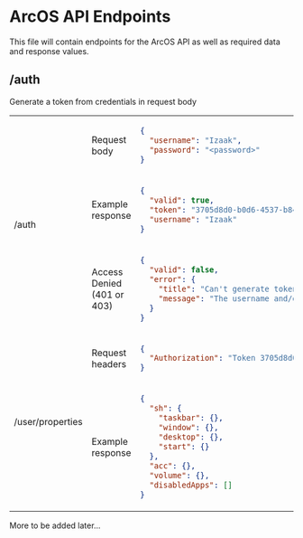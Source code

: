 # ArcOS API Endpoints

This file will contain endpoints for the ArcOS API as well as required data and response values.

## /auth

Generate a token from credentials in request body

<table>
<tr>
<td rowspan=3>/auth</td>
<td>Request body</td><td>

```json
{
  "username": "Izaak",
  "password": "<password>"
}
```

</td></tr>
<tr><td>Example response</td><td>

```json
{
  "valid": true,
  "token": "3705d8d0-b0d6-4537-b841-e9075a031cbd",
  "username": "Izaak"
}
```

</td></tr>
<tr><td>Access Denied (401 or 403)</td><td>

```json
{
  "valid": false,
  "error": {
    "title": "Can't generate token",
    "message": "The username and/or password are incorrect."
  }
}
```

</td></tr>
<tr>
<td rowspan=3>/user/properties</td>
<td>Request headers</td><td>

```json
{
  "Authorization": "Token 3705d8d0-b0d6-4537-b841-e9075a031cbd"
}
```

</td></tr>
<tr><td>Example response</td><td>

```json
{
  "sh": {
    "taskbar": {},
    "window": {},
    "desktop": {},
    "start": {}
  },
  "acc": {},
  "volume": {},
  "disabledApps": []
}
```

</td></tr>

</table>

More to be added later...
